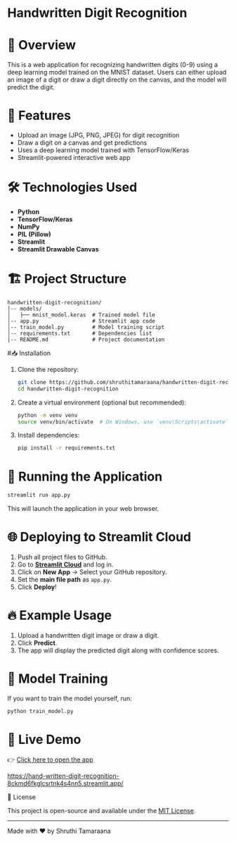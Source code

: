 # Handwritten Digit Recognition

# 📌 Overview

This is a web application for recognizing handwritten digits (0-9) using a deep learning model trained on the MNIST dataset. Users can either upload an image of a digit or draw a digit directly on the canvas, and the model will predict the digit.

# 🚀 Features

- Upload an image (JPG, PNG, JPEG) for digit recognition
- Draw a digit on a canvas and get predictions
- Uses a deep learning model trained with TensorFlow/Keras
- Streamlit-powered interactive web app

# 🛠️ Technologies Used

- **Python**
- **TensorFlow/Keras**
- **NumPy**
- **PIL (Pillow)**
- **Streamlit**
- **Streamlit Drawable Canvas**

# 🏗️ Project Structure

```
handwritten-digit-recognition/
│-- models/
│   ├── mnist_model.keras  # Trained model file
│-- app.py                 # Streamlit app code
│-- train_model.py         # Model training script
│-- requirements.txt       # Dependencies list
│-- README.md              # Project documentation
```

#📥 Installation

1. Clone the repository:

   ```bash
   git clone https://github.com/shruthitamaraana/handwritten-digit-recognition.git
   cd handwritten-digit-recognition
   ```

2. Create a virtual environment (optional but recommended):

   ```bash
   python -m venv venv
   source venv/bin/activate  # On Windows, use `venv\Scripts\activate`
   ```

3. Install dependencies:

   ```bash
   pip install -r requirements.txt
   ```

# 🚀 Running the Application

```bash
streamlit run app.py
```

This will launch the application in your web browser.

# 🌐 Deploying to Streamlit Cloud

1. Push all project files to GitHub.
2. Go to **[Streamlit Cloud](https://share.streamlit.io/)** and log in.
3. Click on **New App** → Select your GitHub repository.
4. Set the **main file path** as `app.py`.
5. Click **Deploy**!

# 🔥 Example Usage

1. Upload a handwritten digit image or draw a digit.
2. Click **Predict**.
3. The app will display the predicted digit along with confidence scores.

# 🤖 Model Training

If you want to train the model yourself, run:

```bash
python train_model.py
```
# 🚀 Live Demo
👉 [Click here to open the app]([https://your-username-your-repo-name.streamlit.](https://hand-written-digit-recognition-8ckmd6fkglcsrtnk4s4nn5.streamlit.app/))

https://hand-written-digit-recognition-8ckmd6fkglcsrtnk4s4nn5.streamlit.app/

📝 License

This project is open-source and available under the [MIT License](LICENSE).

---

Made with ❤️ by Shruthi Tamaraana
